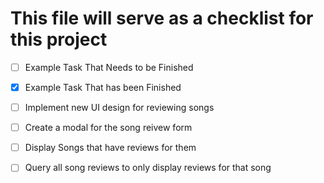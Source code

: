 # This file will serve as a checklist for this project

- [ ] Example Task That Needs to be Finished
- [x] Example Task That has been Finished

- [ ] Implement new UI design for reviewing songs
- [ ] Create a modal for the song reivew form
- [ ] Display Songs that have reviews for them 
- [ ] Query all song reviews to only display reviews for that song